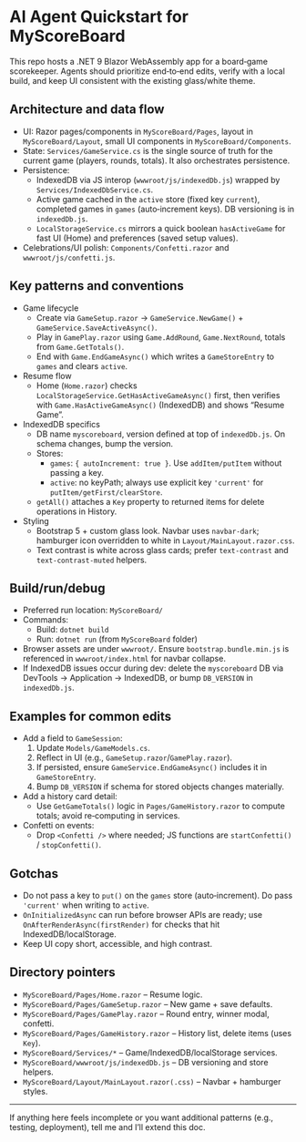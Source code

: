 # AI Agent Quickstart for MyScoreBoard

This repo hosts a .NET 9 Blazor WebAssembly app for a board‑game scorekeeper. Agents should prioritize end‑to‑end edits, verify with a local build, and keep UI consistent with the existing glass/white theme.

## Architecture and data flow
- UI: Razor pages/components in `MyScoreBoard/Pages`, layout in `MyScoreBoard/Layout`, small UI components in `MyScoreBoard/Components`.
- State: `Services/GameService.cs` is the single source of truth for the current game (players, rounds, totals). It also orchestrates persistence.
- Persistence:
  - IndexedDB via JS interop (`wwwroot/js/indexedDb.js`) wrapped by `Services/IndexedDbService.cs`.
  - Active game cached in the `active` store (fixed key `current`), completed games in `games` (auto‑increment keys). DB versioning is in `indexedDb.js`.
  - `LocalStorageService.cs` mirrors a quick boolean `hasActiveGame` for fast UI (Home) and preferences (saved setup values).
- Celebrations/UI polish: `Components/Confetti.razor` and `wwwroot/js/confetti.js`.

## Key patterns and conventions
- Game lifecycle
  - Create via `GameSetup.razor` → `GameService.NewGame()` + `GameService.SaveActiveAsync()`.
  - Play in `GamePlay.razor` using `Game.AddRound`, `Game.NextRound`, totals from `Game.GetTotals()`.
  - End with `Game.EndGameAsync()` which writes a `GameStoreEntry` to `games` and clears `active`.
- Resume flow
  - Home (`Home.razor`) checks `LocalStorageService.GetHasActiveGameAsync()` first, then verifies with `Game.HasActiveGameAsync()` (IndexedDB) and shows “Resume Game”.
- IndexedDB specifics
  - DB name `myscoreboard`, version defined at top of `indexedDb.js`. On schema changes, bump the version.
  - Stores:
    - `games`: `{ autoIncrement: true }`. Use `addItem/putItem` without passing a key.
    - `active`: no keyPath; always use explicit key `'current'` for `putItem/getFirst/clearStore`.
  - `getAll()` attaches a `Key` property to returned items for delete operations in History.
- Styling
  - Bootstrap 5 + custom glass look. Navbar uses `navbar-dark`; hamburger icon overridden to white in `Layout/MainLayout.razor.css`.
  - Text contrast is white across glass cards; prefer `text-contrast` and `text-contrast-muted` helpers.

## Build/run/debug
- Preferred run location: `MyScoreBoard/`
- Commands:
  - Build: `dotnet build`
  - Run: `dotnet run` (from `MyScoreBoard` folder)
- Browser assets are under `wwwroot/`. Ensure `bootstrap.bundle.min.js` is referenced in `wwwroot/index.html` for navbar collapse.
- If IndexedDB issues occur during dev: delete the `myscoreboard` DB via DevTools → Application → IndexedDB, or bump `DB_VERSION` in `indexedDb.js`.

## Examples for common edits
- Add a field to `GameSession`:
  1) Update `Models/GameModels.cs`.
  2) Reflect in UI (e.g., `GameSetup.razor`/`GamePlay.razor`).
  3) If persisted, ensure `GameService.EndGameAsync()` includes it in `GameStoreEntry`.
  4) Bump `DB_VERSION` if schema for stored objects changes materially.
- Add a history card detail:
  - Use `GetGameTotals()` logic in `Pages/GameHistory.razor` to compute totals; avoid re‑computing in services.
- Confetti on events:
  - Drop `<Confetti />` where needed; JS functions are `startConfetti()` / `stopConfetti()`.

## Gotchas
- Do not pass a key to `put()` on the `games` store (auto‑increment). Do pass `'current'` when writing to `active`.
- `OnInitializedAsync` can run before browser APIs are ready; use `OnAfterRenderAsync(firstRender)` for checks that hit IndexedDB/localStorage.
- Keep UI copy short, accessible, and high contrast.

## Directory pointers
- `MyScoreBoard/Pages/Home.razor` – Resume logic.
- `MyScoreBoard/Pages/GameSetup.razor` – New game + save defaults.
- `MyScoreBoard/Pages/GamePlay.razor` – Round entry, winner modal, confetti.
- `MyScoreBoard/Pages/GameHistory.razor` – History list, delete items (uses `Key`).
- `MyScoreBoard/Services/*` – Game/IndexedDB/localStorage services.
- `MyScoreBoard/wwwroot/js/indexedDb.js` – DB versioning and store helpers.
- `MyScoreBoard/Layout/MainLayout.razor(.css)` – Navbar + hamburger styles.

---
If anything here feels incomplete or you want additional patterns (e.g., testing, deployment), tell me and I’ll extend this doc.
